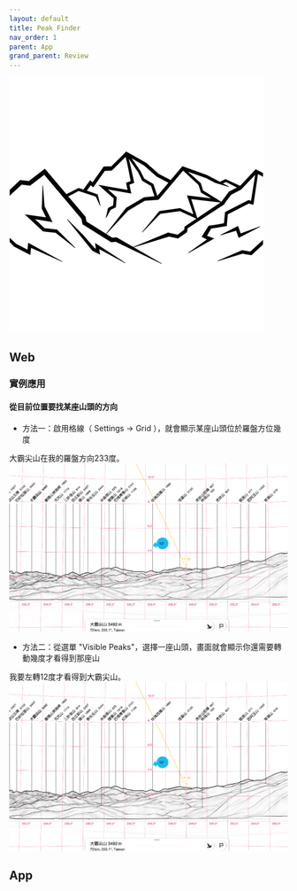 ```yaml
---
layout: default
title: Peak Finder
nav_order: 1
parent: App
grand_parent: Review
---
```

[![Peak Finder](./PeakFinder/460x0w.png)](https://www.peakfinder.org/)

## Web
### 實例應用

#### 從目前位置要找某座山頭的方向

- 方法一：啟用格線（ Settings -> Grid ），就會顯示某座山頭位於羅盤方位幾度

大霸尖山在我的羅盤方向233度。
![大霸尖山](./PeakFinder/大霸尖山2.png)

- 方法二：從選單 "Visible Peaks"，選擇一座山頭，畫面就會顯示你還需要轉動幾度才看得到那座山

我要左轉12度才看得到大霸尖山。
![大霸尖山](./PeakFinder/大霸尖山2.png)

## App
